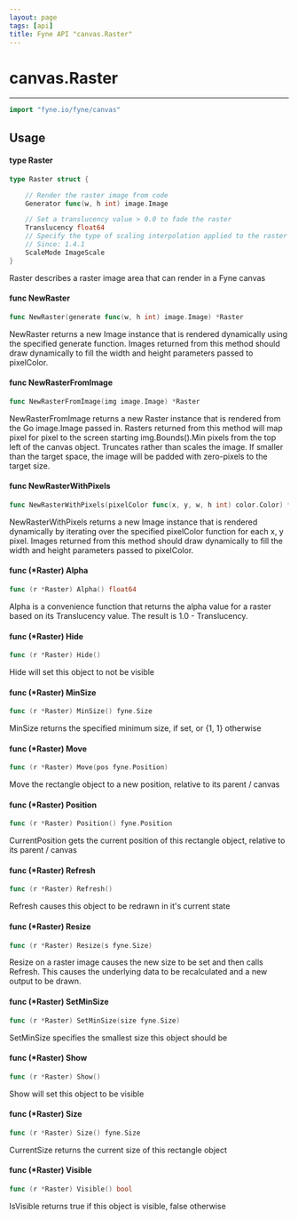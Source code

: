 ```yaml
---
layout: page
tags: [api]
title: Fyne API "canvas.Raster"
---
```


# canvas.Raster
---
```go
import "fyne.io/fyne/canvas"
```

## Usage

#### type Raster

```go
type Raster struct {

	// Render the raster image from code
	Generator func(w, h int) image.Image

	// Set a translucency value > 0.0 to fade the raster
	Translucency float64
	// Specify the type of scaling interpolation applied to the raster if it is not full-size
	// Since: 1.4.1
	ScaleMode ImageScale
}
```

Raster describes a raster image area that can render in a Fyne canvas

#### func  NewRaster

```go
func NewRaster(generate func(w, h int) image.Image) *Raster
```
NewRaster returns a new Image instance that is rendered dynamically using the specified generate function. Images returned from this method should draw dynamically to fill the width and height parameters passed to pixelColor.

#### func  NewRasterFromImage

```go
func NewRasterFromImage(img image.Image) *Raster
```
NewRasterFromImage returns a new Raster instance that is rendered from the Go image.Image passed in. Rasters returned from this method will map pixel for pixel to the screen starting img.Bounds().Min pixels from the top left of the canvas object. Truncates rather than scales the image. If smaller than the target space, the image will be padded with zero-pixels to the target size.

#### func  NewRasterWithPixels

```go
func NewRasterWithPixels(pixelColor func(x, y, w, h int) color.Color) *Raster
```
NewRasterWithPixels returns a new Image instance that is rendered dynamically by iterating over the specified pixelColor function for each x, y pixel. Images returned from this method should draw dynamically to fill the width and height parameters passed to pixelColor.

#### func (*Raster) Alpha

```go
func (r *Raster) Alpha() float64
```
Alpha is a convenience function that returns the alpha value for a raster based on its Translucency value. The result is 1.0 - Translucency.

#### func (*Raster) Hide

```go
func (r *Raster) Hide()
```
Hide will set this object to not be visible

#### func (*Raster) MinSize

```go
func (r *Raster) MinSize() fyne.Size
```
MinSize returns the specified minimum size, if set, or {1, 1} otherwise

#### func (*Raster) Move

```go
func (r *Raster) Move(pos fyne.Position)
```
Move the rectangle object to a new position, relative to its parent / canvas

#### func (*Raster) Position

```go
func (r *Raster) Position() fyne.Position
```
CurrentPosition gets the current position of this rectangle object, relative to its parent / canvas

#### func (*Raster) Refresh

```go
func (r *Raster) Refresh()
```
Refresh causes this object to be redrawn in it's current state

#### func (*Raster) Resize

```go
func (r *Raster) Resize(s fyne.Size)
```
Resize on a raster image causes the new size to be set and then calls Refresh. This causes the underlying data to be recalculated and a new output to be drawn.

#### func (*Raster) SetMinSize

```go
func (r *Raster) SetMinSize(size fyne.Size)
```
SetMinSize specifies the smallest size this object should be

#### func (*Raster) Show

```go
func (r *Raster) Show()
```
Show will set this object to be visible

#### func (*Raster) Size

```go
func (r *Raster) Size() fyne.Size
```
CurrentSize returns the current size of this rectangle object

#### func (*Raster) Visible

```go
func (r *Raster) Visible() bool
```
IsVisible returns true if this object is visible, false otherwise
